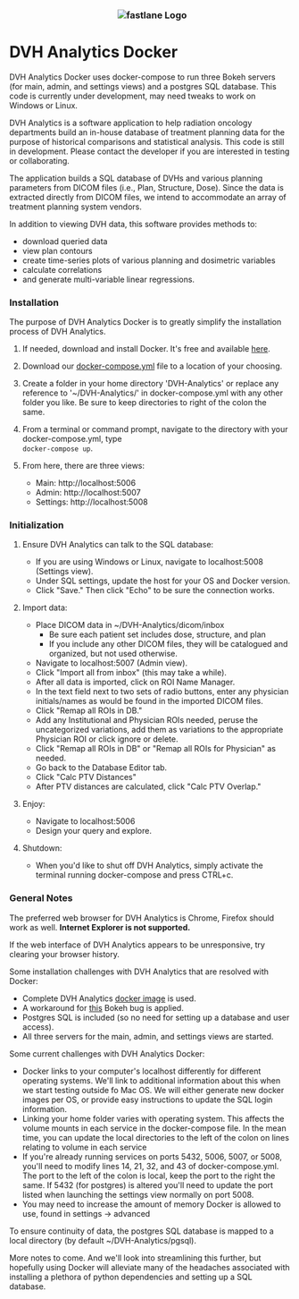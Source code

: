 <h3 align="center">
  <img src="https://user-images.githubusercontent.com/4778878/30754005-b7a7e808-9f86-11e7-8b0f-79d1006babdf.jpg" alt="fastlane Logo" />
</h3>

# DVH Analytics Docker
DVH Analytics Docker uses docker-compose to run three Bokeh servers (for main, admin, and settings views) and a 
postgres SQL database. This code is currently under development, may need tweaks to work on Windows or Linux.

DVH Analytics is a software application to help radiation oncology departments build an in-house database of treatment planning data 
for the purpose of historical comparisons and statistical analysis. This code is still in development.  Please contact the developer if  you are interested in testing or collaborating.

The application builds a SQL database of DVHs and various planning parameters from DICOM files 
(i.e., Plan, Structure, Dose). Since the data is extracted directly from DICOM files, we intend
to accommodate an array of treatment planning system vendors.

In addition to viewing DVH data, this software provides methods to:

- download queried data
- view plan contours
- create time-series plots of various planning and dosimetric variables
- calculate correlations
- and generate multi-variable linear regressions.


### Installation

The purpose of DVH Analytics Docker is to greatly simplify the installation process
of DVH Analytics.

1) If needed, download and install Docker. It's free and available [here](https://www.docker.com/community-edition).
2) Download our [docker-compose.yml](https://raw.githubusercontent.com/cutright/DVH-Analytics-Docker/master/docker-compose.yml) 
file to a location of your choosing.
3) Create a folder in your home directory 'DVH-Analytics' or replace any reference to '~/DVH-Analytics/' in 
docker-compose.yml with any other folder you like. Be sure to keep directories to right of the colon the same.
4) From a terminal or command prompt, navigate to the directory with your docker-compose.yml, type  
`docker-compose up`.

5) From here, there are three views: 
    * Main: http://localhost:5006
    * Admin: http://localhost:5007
    * Settings: http://localhost:5008

### Initialization

1) Ensure DVH Analytics can talk to the SQL database:
    * If you are using Windows or Linux, navigate to localhost:5008 (Settings view).
    * Under SQL settings, update the host for your OS and Docker version.
    * Click "Save."  Then click "Echo" to be sure the connection works.
2) Import data:
    * Place DICOM data in ~/DVH-Analytics/dicom/inbox
        * Be sure each patient set includes dose, structure, and plan
        * If you include any other DICOM files, they will be catalogued and organized, but not used otherwise.
    * Navigate to localhost:5007 (Admin view).
    * Click "Import all from inbox" (this may take a while).
    * After all data is imported, click on ROI Name Manager.
    * In the text field next to two sets of radio buttons, enter any physician initials/names as would be 
    found in the imported DICOM files.
    * Click "Remap all ROIs in DB."
    * Add any Institutional and Physician ROIs needed, peruse the uncategorized variations, add 
    them as variations to the appropriate Physician ROI or click ignore or delete.
    * Click "Remap all ROIs in DB" or "Remap all ROIs for Physician" as needed.
    * Go back to the Database Editor tab.
    * Click "Calc PTV Distances"
    * After PTV distances are calculated, click "Calc PTV Overlap."
3) Enjoy:
    * Navigate to localhost:5006
    * Design your query and explore.

4) Shutdown:
    * When you'd like to shut off DVH Analytics, simply activate the terminal running docker-compose 
and press CTRL+c.
 
### General Notes

The preferred web browser for DVH Analytics is Chrome, Firefox should work as well. **Internet Explorer is not supported.**

If the web interface of DVH Analytics appears to be unresponsive, try clearing your browser history. 

Some installation challenges with DVH Analytics that are resolved with Docker:
* Complete DVH Analytics [docker image](https://hub.docker.com/r/cutright/dvh-analytics/) is used.
* A workaround for [this](https://github.com/bokeh/bokeh/issues/7771) Bokeh bug is applied.
* Postgres SQL is included (so no need for setting up a database and user access).
* All three servers for the main, admin, and settings views are started.

Some current challenges with DVH Analytics Docker:
* Docker links to your computer's localhost differently for different operating systems. We'll link to 
additional information about this when we start testing outside fo Mac OS. We will either generate 
new docker images per OS, or provide easy instructions to update the SQL login information.
* Linking your home folder varies with operating system. This affects the volume mounts in each 
service in the docker-compose file. In the mean time, you can update the local directories to the left of the colon 
on lines relating to volume in each service
* If you're already running services on ports 5432, 5006, 5007, or 5008, you'll need to modify lines 14, 21, 32, and 43 of 
docker-compose.yml. The port to the left of the colon is local, keep the port to the right the same. If 5432 (for postgres) is altered 
you'll need to update the port listed when launching the settings view normally on port 5008.
* You may need to increase the amount of memory Docker is allowed to use, found in settings -> advanced

To ensure continuity of data, the postgres SQL database is mapped to a local directory 
(by default ~/DVH-Analytics/pgsql).  

More notes to come. And we'll look into streamlining this further, but hopefully using Docker will alleviate 
many of the headaches associated with installing a plethora of python dependencies and setting up a SQL database.
